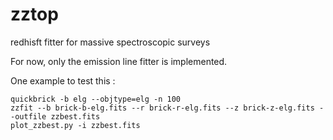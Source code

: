 # zztop
redhisft fitter for massive spectroscopic surveys

For now, only the emission line fitter is implemented.

One example to test this :

```
quickbrick -b elg --objtype=elg -n 100
zzfit --b brick-b-elg.fits --r brick-r-elg.fits --z brick-z-elg.fits --outfile zzbest.fits
plot_zzbest.py -i zzbest.fits
```




